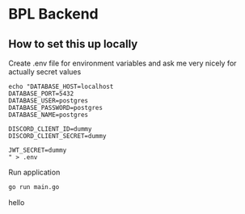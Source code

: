 # BPL Backend

## How to set this up locally

Create .env file for environment variables and ask me very nicely for actually secret values

```
echo "DATABASE_HOST=localhost
DATABASE_PORT=5432
DATABASE_USER=postgres
DATABASE_PASSWORD=postgres
DATABASE_NAME=postgres

DISCORD_CLIENT_ID=dummy
DISCORD_CLIENT_SECRET=dummy

JWT_SECRET=dummy
" > .env
```

Run application

```sh
go run main.go
```

hello

